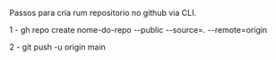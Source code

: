 Passos para cria rum repositorio no github via CLI.

1 - gh repo create nome-do-repo --public --source=. --remote=origin

2 - git push -u origin main

